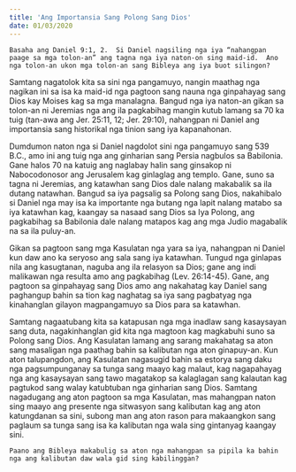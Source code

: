 ```yaml
---
title: 'Ang Importansia Sang Polong Sang Dios'
date: 01/03/2020
---
```


`Basaha ang Daniel 9:1, 2.  Si Daniel nagsiling nga iya “nahangpan paage sa mga tolon-an” ang tagna nga iya naton-on sing maid-id.  Ano nga tolon-an ukon mga tolon-an sang Bibleya ang iya buot silingon?`

Samtang nagatolok kita sa sini nga pangamuyo, nangin maathag nga nagikan ini sa isa ka maid-id nga pagtoon sang nauna nga ginpahayag sang Dios kay Moises kag sa mga manalagna.  Bangud nga iya naton-an gikan sa tolon-an ni Jeremias nga ang ila pagkabihag mangin kutub lamang sa 70 ka tuig (tan-awa ang Jer. 25:11, 12;  Jer. 29:10), nahangpan ni Daniel ang importansia sang historikal nga tinion sang iya kapanahonan.

Dumdumon naton nga si Daniel nagdolot sini nga pangamuyo sang 539 B.C., amo ini ang tuig nga ang ginharian sang Persia nagbulos sa Babilonia.  Gane halos 70 na katuig ang naglabay halin sang ginsakop ni Nabocodonosor ang Jerusalem kag ginlaglag ang templo.  Gane, suno sa tagna ni Jeremias, ang katawhan sang Dios dale nalang makabalik sa ila dutang natawhan.  Bangud sa iya pagsalig sa Polong sang Dios, nakahibalo si Daniel nga may isa ka importante nga butang nga lapit nalang matabo sa iya katawhan kag, kaangay sa nasaad sang Dios sa Iya Polong, ang pagkabihag sa Babilonia dale nalang matapos kag ang mga Judio magabalik na sa ila puluy-an.

Gikan sa pagtoon sang mga Kasulatan nga yara sa iya, nahangpan ni Daniel kun daw ano ka seryoso ang sala sang iya katawhan.  Tungud nga ginlapas nila ang kasugtanan, naguba ang ila relasyon sa Dios; gane ang indi malikawan nga resulta amo ang pagkabihag (Lev. 26:14-45).  Gane, ang pagtoon sa ginpahayag sang Dios amo ang nakahatag kay Daniel sang paghangup bahin sa tion kag naghatag sa iya sang pagbatyag nga kinahanglan gilayon magpangamuyo sa Dios para sa katawhan.

Samtang nagaatubang kita sa katapusan nga mga inadlaw sang kasaysayan sang duta, nagakinhanglan gid kita nga magtoon kag magkabuhi suno sa Polong sang Dios.  Ang Kasulatan lamang ang sarang makahatag sa aton sang masaligan nga paathag bahin sa kalibutan nga aton ginapuy-an.  Kun aton talupangdon, ang Kasulatan nagasugid bahin sa estorya sang daku nga pagsumpunganay sa tunga sang maayo kag malaut, kag nagapahayag nga ang kasaysayan sang tawo magatakop sa kalaglagan sang kalautan kag pagtukod sang walay katubtuban nga ginharian sang Dios.  Samtang nagadugang ang aton pagtoon sa mga Kasulatan, mas mahangpan naton sing maayo ang presente nga sitwasyon sang kalibutan kag ang aton katungdanan sa sini, subong man ang aton rason para makaangkon sang paglaum sa tunga sang isa ka kalibutan nga wala sing gintanyag kaangay sini.

`Paano ang Bibleya makabulig sa aton nga mahangpan sa pipila ka bahin nga ang kalibutan daw wala gid sing kabilinggan?`